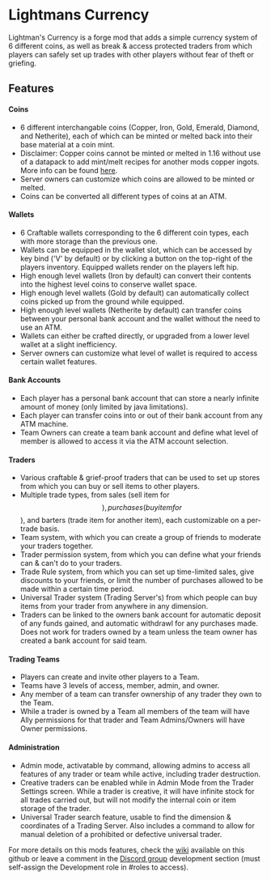 # Lightmans Currency
Lightman's Currency is a forge mod that adds a simple currency system of 6 different coins, as well as break & access protected traders from which players can safely set up trades with other players without fear of theft or griefing.

## Features
#### Coins
- 6 different interchangable coins (Copper, Iron, Gold, Emerald, Diamond, and Netherite), each of which can be minted or melted back into their base material at a coin mint.
- Disclaimer: Copper coins cannot be minted or melted in 1.16 without use of a datapack to add mint/melt recipes for another mods copper ingots. More info can be found [here](https://github.com/Lightman314/LightmansCurrency/tree/LC-1.16/Recipe%20Datapacks).
- Server owners can customize which coins are allowed to be minted or melted.
- Coins can be converted all different types of coins at an ATM.
#### Wallets
- 6 Craftable wallets corresponding to the 6 different coin types, each with more storage than the previous one.
- Wallets can be equipped in the wallet slot, which can be accessed by key bind ('V' by default) or by clicking a button on the top-right of the players inventory. Equipped wallets render on the players left hip.
- High enough level wallets (Iron by default) can convert their contents into the highest level coins to conserve wallet space.
- High enough level wallets (Gold by default) can automatically collect coins picked up from the ground while equipped.
- High enough level wallets (Netherite by default) can transfer coins between your personal bank account and the wallet without the need to use an ATM.
- Wallets can either be crafted directly, or upgraded from a lower level wallet at a slight inefficiency.
- Server owners can customize what level of wallet is required to access certain wallet features.
#### Bank Accounts
- Each player has a personal bank account that can store a nearly infinite amount of money (only limited by java limitations).
- Each player can transfer coins into or out of their bank account from any ATM machine.
- Team Owners can create a team bank account and define what level of member is allowed to access it via the ATM account selection.
#### Traders
- Various craftable & grief-proof traders that can be used to set up stores from which you can buy or sell items to other players.
- Multiple trade types, from sales (sell item for $$), purchases (buy item for $$), and barters (trade item for another item), each customizable on a per-trade basis.
- Team system, with which you can create a group of friends to moderate your traders together.
- Trader permission system, from which you can define what your friends can & can't do to your traders.
- Trade Rule system, from which you can set up time-limited sales, give discounts to your friends, or limit the number of purchases allowed to be made within a certain time period.
- Universal Trader system (Trading Server's) from which people can buy items from your trader from anywhere in any dimension.
- Traders can be linked to the owners bank account for automatic deposit of any funds gained, and automatic withdrawl for any purchases made. Does not work for traders owned by a team unless the team owner has created a bank account for said team.
#### Trading Teams
- Players can create and invite other players to a Team.
- Teams have 3 levels of access, member, admin, and owner.
- Any member of a team can transfer ownership of any trader they own to the Team.
- While a trader is owned by a Team all members of the team will have Ally permissions for that trader and Team Admins/Owners will have Owner permissions.
#### Administration
- Admin mode, activatable by command, allowing admins to access all features of any trader or team while active, including trader destruction.
- Creative traders can be enabled while in Admin Mode from the Trader Settings screen. While a trader is creative, it will have infinite stock for all trades carried out, but will not modify the internal coin or item storage of the trader.
- Universal Trader search feature, usable to find the dimension & coordinates of a Trading Server. Also includes a command to allow for manual deletion of a prohibited or defective universal trader.

For more details on this mods features, check the [wiki](https://github.com/Lightman314/LightmansCurrency/wiki) available on this github or leave a comment in the [Discord group](https://discord.com/invite/uVFWAshgbZ) development section (must self-assign the Development role in #roles to access).
